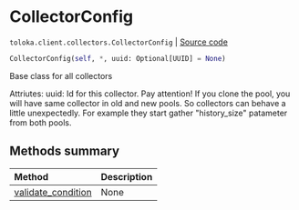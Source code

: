 # CollectorConfig
`toloka.client.collectors.CollectorConfig` | [Source code](https://github.com/Toloka/toloka-kit/blob/v0.1.24/src/client/collectors.py#L29)

```python
CollectorConfig(self, *, uuid: Optional[UUID] = None)
```

Base class for all collectors


Attriutes:
    uuid: Id for this collector. Pay attention! If you clone the pool, you will have same collector in old and new pools.
        So collectors can behave a little unexpectedly. For example they start gather "history_size" patameter
        from both pools.

## Methods summary

| Method | Description |
| :------| :-----------|
[validate_condition](toloka.client.collectors.CollectorConfig.validate_condition.md)| None
